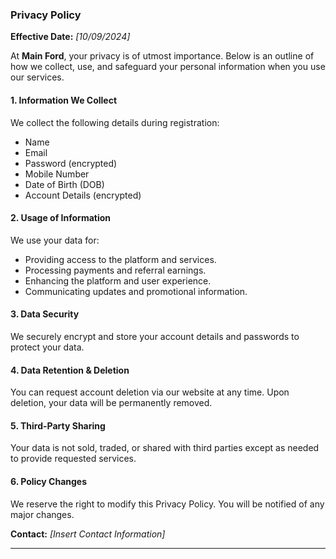 
### Privacy Policy

**Effective Date:** _[10/09/2024]_

At **Main Ford**, your privacy is of utmost importance. Below is an outline of how we collect, use, and safeguard your personal information when you use our services.

#### 1. Information We Collect
We collect the following details during registration:
- Name
- Email
- Password (encrypted)
- Mobile Number
- Date of Birth (DOB)
- Account Details (encrypted)

#### 2. Usage of Information
We use your data for:
- Providing access to the platform and services.
- Processing payments and referral earnings.
- Enhancing the platform and user experience.
- Communicating updates and promotional information.

#### 3. Data Security
We securely encrypt and store your account details and passwords to protect your data.

#### 4. Data Retention & Deletion
You can request account deletion via our website at any time. Upon deletion, your data will be permanently removed.

#### 5. Third-Party Sharing
Your data is not sold, traded, or shared with third parties except as needed to provide requested services.

#### 6. Policy Changes
We reserve the right to modify this Privacy Policy. You will be notified of any major changes.

**Contact:** _[Insert Contact Information]_

---
